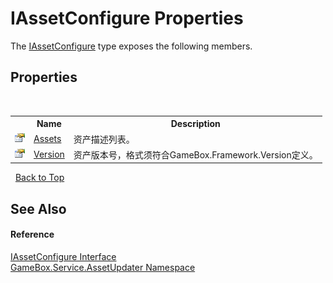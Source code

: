 # IAssetConfigure Properties
 

The <a href="1fea2c7f-5ed5-7aa6-0e5b-71354989a85f">IAssetConfigure</a> type exposes the following members.


## Properties
&nbsp;<table><tr><th></th><th>Name</th><th>Description</th></tr><tr><td>![Public property](media/pubproperty.gif "Public property")</td><td><a href="c7f0fdbb-66ec-f56a-1fb1-f0bc47039cf5">Assets</a></td><td>
资产描述列表。</td></tr><tr><td>![Public property](media/pubproperty.gif "Public property")</td><td><a href="25aea088-d76d-7c9a-eebd-41cbf9c23c3a">Version</a></td><td>
资产版本号，格式须符合GameBox.Framework.Version定义。</td></tr></table>&nbsp;
<a href="#iassetconfigure-properties">Back to Top</a>

## See Also


#### Reference
<a href="1fea2c7f-5ed5-7aa6-0e5b-71354989a85f">IAssetConfigure Interface</a><br /><a href="45b2d3e6-eefd-ba09-ac09-d0f384ac18e9">GameBox.Service.AssetUpdater Namespace</a><br />